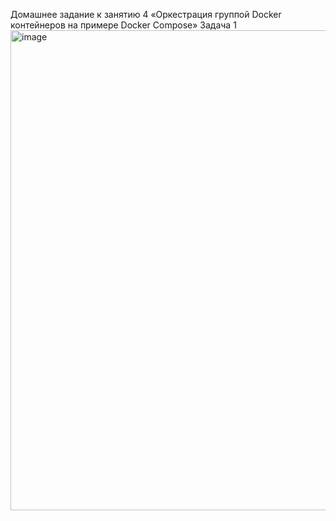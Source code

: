 Домашнее задание к занятию 4 «Оркестрация группой Docker контейнеров на примере Docker Compose»
Задача 1
<img width="1366" height="768" alt="image" src="https://github.com/user-attachments/assets/7249e8d4-9de2-47d5-ba91-d3f1e8228274" />


